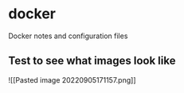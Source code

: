 # docker
Docker notes and configuration files

## Test to see what images look like

![[Pasted image 20220905171157.png]]

